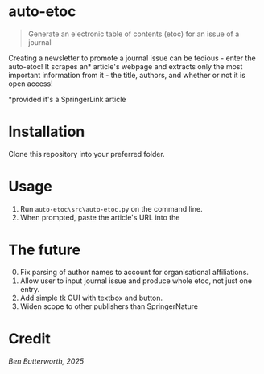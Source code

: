 # auto-etoc
> Generate an electronic table of contents (etoc) for an issue of a journal

Creating a newsletter to promote a journal issue can be tedious - enter the auto-etoc! It scrapes an\* article's webpage and extracts only the most important information from it - the title, authors, and whether or not it is open access!

\*provided it's a SpringerLink article

# Installation
Clone this repository into your preferred folder.

# Usage
1. Run `auto-etoc\src\auto-etoc.py` on the command line.
2. When prompted, paste the article's URL into the

# The future
0. Fix parsing of author names to account for organisational affiliations.
1. Allow user to input journal issue and produce whole etoc, not just one entry.
2. Add simple tk GUI with textbox and button.
3. Widen scope to other publishers than SpringerNature

# Credit
*Ben Butterworth, 2025*
